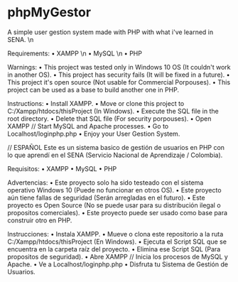 # phpMyGestor
A simple user gestion system made with PHP with what i've learned in SENA. \n

Requirements:
• XAMPP \n
• MySQL \n
• PHP

Warnings:
• This project was tested only in Windows 10 OS (It couldn't work in another OS).
• This project has security fails (It will be fixed in a future).
• This project it's open source (Not usable for Commercial Porpouses).
• This project can be used as a base to build another one in PHP.

Instructions:
• Install XAMPP.
• Move or clone this project to C:/Xampp/htdocs/thisProject (In Windows).
• Execute the SQL file in the root directory.
• Delete that SQL file (For security porpouses).
• Open XAMPP // Start MySQL and Apache processes.
• Go to Localhost/loginphp.php
• Enjoy your User Gestion System.

// ESPAÑOL
Este es un sistema basico de gestión de usuarios en PHP con lo que aprendí en el SENA (Servicio Nacional de Aprendizaje / Colombia).

Requisitos:
• XAMPP
• MySQL
• PHP

Advertencias:
• Este proyecto solo ha sido testeado con el sistema operativo Windows 10 (Puede no funcionar en otros OS).
• Este proyecto aún tiene fallas de seguridad (Serán arregladas en el futuro).
• Este proyecto es Open Source (No se puede usar para su distribución ilegal o propositos comerciales).
• Este proyecto puede ser usado como base para construir otro en PHP.

Instrucciones:
• Instala XAMPP.
• Mueve o clona este repositorio a la ruta C:/Xampp/htdocs/thisProject (En Windows).
• Ejecuta el Script SQL que se encuentra en la carpeta raíz del proyecto.
• Elimina ese Script SQL (Para propositos de seguridad).
• Abre XAMPP // Inicia los procesos de MySQL y Apache.
• Ve a Localhost/loginphp.php
• Disfruta tu Sistema de Gestión de Usuarios.
